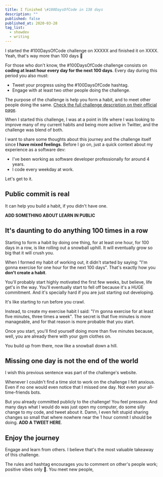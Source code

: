 ```yaml
---
title: I finished \#100DaysOfCode in 138 days
description: ""
published: false
published_at: 2020-03-28
tag_list:
  - showdev
  - writing
---
```


I started the #100DaysOfCode challenge on XXXXX and finished it on XXXX. Yeah, that's way more than 100 days 🤔 

For those who don't know, the #100DaysOfCode challenge consists on **coding at least hour every day for the next 100 days**. Every day during this period you also must:
- Tweet your progress using the #100DaysOfCode hashtag.
- Engage with at least two other people doing the challenge.

The purpose of the challenge is help you form a habit, and to meet other people doing the same. [Check the full challenge description on their official page](https://www.100daysofcode.com/).

When I started this challenge, I was at a point in life where I was looking to improve many of my current habits and being more active in Twitter, and the challenge was blend of both.

I want to share some thoughts about this journey and the challenge itself since **I have mixed feelings**. Before I go on, just a quick context about my experience as a software dev:
- I've been working as software developer professionally for around 4 years.
- I code every weekday at work.

Let's get to it. 

## Public commit is real

It can help you build a habit, if you didn't have one.

**ADD SOMETHING ABOUT LEARN IN PUBLIC**

## It's daunting to do anything 100 times in a row

Starting to form a habit by doing one thing, for at least one hour, for 100 days in a row, is like rolling out a snowball uphill. It will eventually grow so big that it will crush you.

When I formed my habit of working out, it didn't started by saying: "I'm gonna exercise for one hour for the next 100 days". That's exactly how you **don't create a habit**. 

You'll probably start highly motivated the first few weeks, but believe, life get's in the way. You'll eventually start to fell off because it's a HUGE commitment. And it's specially hard if you are just starting out developing. 

It's like starting to run before you crawl.

Instead, to create my exercise habit I said: "I'm gonna exercise for at least five minutes, three times a week". The secret is that five minutes is more manageable, and for that reason is more probable that you start.

Once you start, you'll find yourself doing more than five minutes because, well, you are already there with your gym clothes on. 

You build up from there, now like a snowball down a hill.

## Missing one day is not the end of the world

I wish this previous sentence was part of the challenge's website.

Whenever I couldn't find a time slot to work on the challenge I felt anxious. Even if no one would even notice that I missed one day. Not even your all-time-friends bots.

But you already committed publicly to the challenge! You feel pressure. And many days what I would do was just open my computer, do some silly change to my code, and tweet about it. Damn, I even felt stupid sharing changes so small that where nowhere near the 1 hour commit I should be doing. **ADD A TWEET HERE**.

## Enjoy the journey

Engage and learn from others. I believe that's the most valuable takeaway of this challenge.

The rules and hashtag encourages you to comment on other's people work; positive vibes only 🤗. You meet new people,

## 